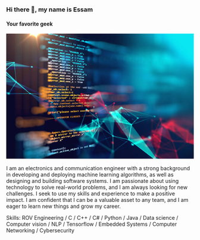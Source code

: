 ### Hi there 👋, my name is Essam
#### Your favorite geek
![Your favorite geek](https://github.com/EssamMohamedAbo-ElMkarem/EssamMohamedAbo-ElMkarem/blob/main/Best-Computer-Software-Stock-Photos%2C-Pictures-and-Royalty-Free-.jpg)

I am an electronics and communication engineer with a strong background in developing and deploying machine learning algorithms, as well as designing and building software systems. I am passionate about using technology to solve real-world problems, and I am always looking for new challenges. I seek to use my skills and experience to make a positive impact. I am confident that I can be a valuable asset to any team, and I am eager to learn new things and grow my career.

Skills: ROV Engineering / C / C++ / C# / Python / Java / Data science / Computer vision / NLP / Tensorflow / Embedded Systems / Computer Networking / Cybersecurity





